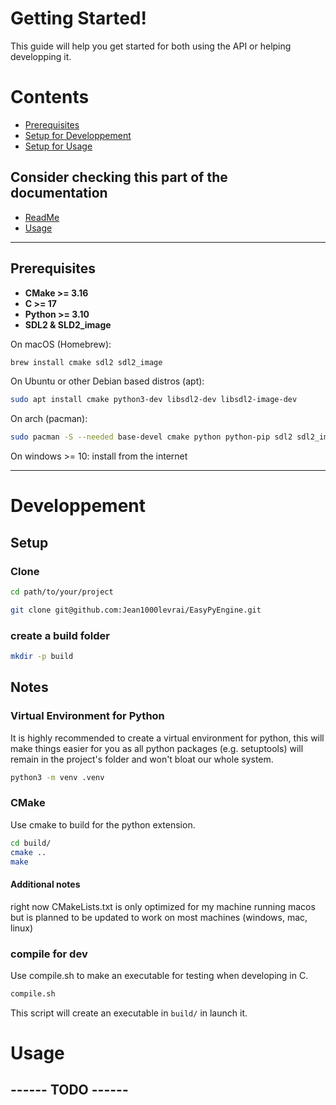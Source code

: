 # Getting Started!

This guide will help you get started for both using the API or helping developping it. 

# Contents
- [Prerequisites](#prerequisites)
- [Setup for Developpement](#developpement)
- [Setup for Usage](#usage)

## Consider checking this part of the documentation

- [ReadMe](../README.md)
- [Usage](usage.md)


---

## Prerequisites

- **CMake >= 3.16**
- **C >= 17**
- **Python >= 3.10**
- **SDL2 & SLD2_image**


On macOS (Homebrew):
```bash
brew install cmake sdl2 sdl2_image
```

On Ubuntu or other Debian based distros (apt):
```bash
sudo apt install cmake python3-dev libsdl2-dev libsdl2-image-dev
```

On arch (pacman):
```bash
sudo pacman -S --needed base-devel cmake python python-pip sdl2 sdl2_image
```

On windows >= 10: install from the internet

---

# Developpement

## Setup

### Clone

```bash
cd path/to/your/project
```
```bash
git clone git@github.com:Jean1000levrai/EasyPyEngine.git
```

### create a build folder
```bash
mkdir -p build
```

## Notes

### Virtual Environment for Python

It is highly recommended to create a virtual environment for python, this will make things easier for you as all python packages (e.g. setuptools) will remain in the project's folder and won't bloat our whole system. 

```bash 
python3 -m venv .venv
```

### CMake

Use cmake to build for the python extension. 
```bash
cd build/
cmake ..
make
```
#### Additional notes

right now CMakeLists.txt is only optimized for my machine running macos but is planned to be updated to work on most machines (windows, mac, linux)

### compile for dev

Use compile.sh to make an executable for testing when developing in C. 
```bash
compile.sh
```
This script will create an executable in `build/` in launch it.



# Usage

## ------ TODO ------

